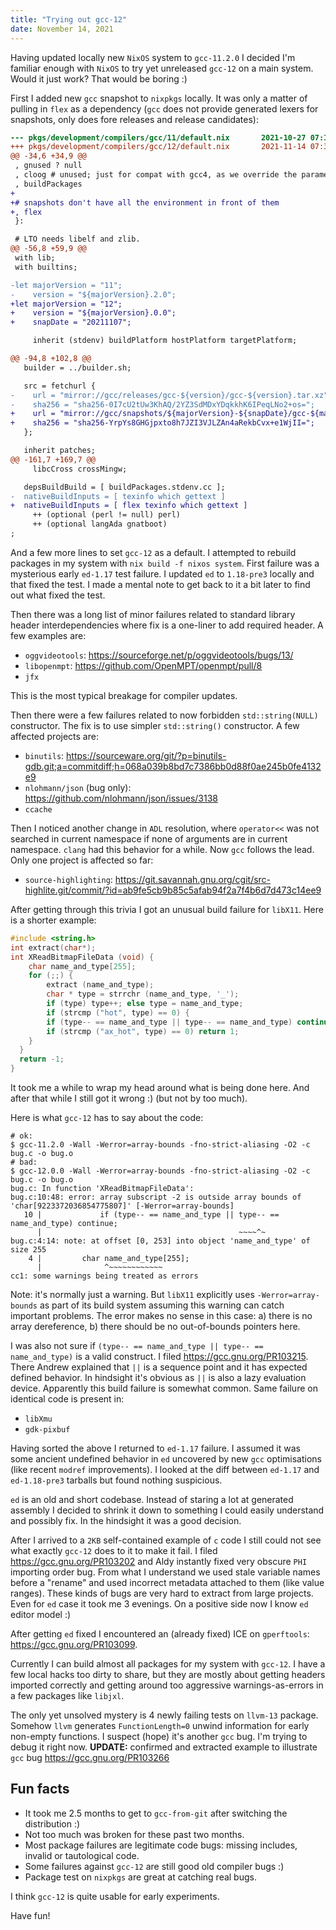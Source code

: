 ```yaml
---
title: "Trying out gcc-12"
date: November 14, 2021
---
```


Having updated locally new `NixOS` system to `gcc-11.2.0` I decided
I'm familiar enough with `NixOS` to try yet unreleased `gcc-12` on
a main system. Would it just work? That would be boring :)

First I added new `gcc` snapshot to `nixpkgs` locally. It was only a
matter of pulling in `flex` as a dependency (`gcc` does not provide
generated lexers for snapshots, only does fore releases and release
candidates):

``` diff
--- pkgs/development/compilers/gcc/11/default.nix       2021-10-27 07:15:23.996869137 +0100
+++ pkgs/development/compilers/gcc/12/default.nix       2021-11-14 07:34:59.850516073 +0000
@@ -34,6 +34,9 @@
 , gnused ? null
 , cloog # unused; just for compat with gcc4, as we override the parameter on some places
 , buildPackages
+
+# snapshots don't have all the environment in front of them
+, flex
 }:

 # LTO needs libelf and zlib.
@@ -56,8 +59,9 @@
 with lib;
 with builtins;

-let majorVersion = "11";
-    version = "${majorVersion}.2.0";
+let majorVersion = "12";
+    version = "${majorVersion}.0.0";
+    snapDate = "20211107";

     inherit (stdenv) buildPlatform hostPlatform targetPlatform;

@@ -94,8 +102,8 @@
   builder = ../builder.sh;

   src = fetchurl {
-    url = "mirror://gcc/releases/gcc-${version}/gcc-${version}.tar.xz";
-    sha256 = "sha256-0I7cU2tUw3KhAQ/2YZ3SdMDxYDqkkhK6IPeqLNo2+os=";
+    url = "mirror://gcc/snapshots/${majorVersion}-${snapDate}/gcc-${majorVersion}-${snapDate}.tar.xz";
+    sha256 = "sha256-YrpYs8GHGjpxto8h7JZI3VJLZAn4aRekbCvx+e1WjII=";
   };

   inherit patches;
@@ -161,7 +169,7 @@
     libcCross crossMingw;

   depsBuildBuild = [ buildPackages.stdenv.cc ];
-  nativeBuildInputs = [ texinfo which gettext ]
+  nativeBuildInputs = [ flex texinfo which gettext ]
     ++ (optional (perl != null) perl)
     ++ (optional langAda gnatboot)
;
```

And a few more lines to set `gcc-12` as a default.
I attempted to rebuild packages in my system with `nix build -f nixos
system`.
First failure was a mysterious early `ed-1.17` test failure. I updated
`ed` to `1.18-pre3` locally and that fixed the test. I made a mental
note to get back to it a bit later to find out what fixed the test.

Then there was a long list of minor failures related to standard library
header interdependencies where fix is a one-liner to add required
header. A few examples are:

- `oggvideotools`: <https://sourceforge.net/p/oggvideotools/bugs/13/>
- `libopenmpt`: <https://github.com/OpenMPT/openmpt/pull/8>
- `jfx`

This is the most typical breakage for compiler updates.

Then there were a few failures related to now forbidden
`std::string(NULL)` constructor. The fix is to use simpler
`std::string()` constructor. A few affected projects are:

- `binutils`:
  <https://sourceware.org/git/?p=binutils-gdb.git;a=commitdiff;h=068a039b8bd7c7386bb0d88f0ae245b0fe4132e9>
- `nlohmann/json` (bug only):
  <https://github.com/nlohmann/json/issues/3138>
- `ccache`

Then I noticed another change in `ADL` resolution, where `operator<<`
was not searched in current namespace if none of arguments are in
current namespace. `clang` had this behavior for a while. Now `gcc`
follows the lead. Only one project is affected so far:

- `source-highlighting`:
  <https://git.savannah.gnu.org/cgit/src-highlite.git/commit/?id=ab9fe5cb9b85c5afab94f2a7f4b6d7d473c14ee9>

After getting through this trivia I got an unusual build failure for
`libX11`. Here is a shorter example:

``` c
#include <string.h>
int extract(char*);
int XReadBitmapFileData (void) {
    char name_and_type[255];
    for (;;) {
        extract (name_and_type);
        char * type = strrchr (name_and_type, '_');
        if (type) type++; else type = name_and_type;
        if (strcmp ("hot", type) == 0) {
        if (type-- == name_and_type || type-- == name_and_type) continue;
        if (strcmp ("ax_hot", type) == 0) return 1;
    }
  }
  return -1;
}
```

It took me a while to wrap my head around what is being done here. And
after that while I still got it wrong :) (but not by too much).

Here is what `gcc-12` has to say about the code:

``` 
# ok:
$ gcc-11.2.0 -Wall -Werror=array-bounds -fno-strict-aliasing -O2 -c bug.c -o bug.o
# bad:
$ gcc-12.0.0 -Wall -Werror=array-bounds -fno-strict-aliasing -O2 -c bug.c -o bug.o
bug.c: In function 'XReadBitmapFileData':
bug.c:10:48: error: array subscript -2 is outside array bounds of 'char[9223372036854775807]' [-Werror=array-bounds]
   10 |             if (type-- == name_and_type || type-- == name_and_type) continue;
      |                                            ~~~~^~
bug.c:4:14: note: at offset [0, 253] into object 'name_and_type' of size 255
    4 |         char name_and_type[255];
      |              ^~~~~~~~~~~~~
cc1: some warnings being treated as errors
```

Note: it's normally just a warning. But `libX11` explicitly uses
`-Werror=array-bounds` as part of its build system assuming this
warning can catch important problems.
The error makes no sense in this case: a) there is no array dereference,
b) there should be no out-of-bounds pointers here.

I was also not sure if `(type-- == name_and_type || type-- ==
name_and_type)` is a valid construct. I filed
<https://gcc.gnu.org/PR103215>. There Andrew explained that `||` is
a sequence point and it has expected defined behavior. In hindsight
it's obvious as `||` is also a lazy evaluation device.
Apparently this build failure is somewhat common. Same failure on
identical code is present in:

- `libXmu`
- `gdk-pixbuf`

Having sorted the above I returned to `ed-1.17` failure. I assumed it
was some ancient undefined behavior in `ed` uncovered by new `gcc`
optimisations (like recent `modref` improvements). I looked at the
diff between `ed-1.17` and `ed-1.18-pre3` tarballs but found nothing
suspicious.

`ed` is an old and short codebase. Instead of staring a lot at
generated assembly I decided to shrink it down to something I could
easily understand and possibly fix. In the hindsight it was a good
decision.

After I arrived to a `2KB` self-contained example of `c` code I still
could not see what exactly `gcc-12` does to it to make it fail.
I filed <https://gcc.gnu.org/PR103202> and Aldy instantly fixed very
obscure `PHI` importing order bug. From what I understand we used
stale variable names before a "rename" and used incorrect metadata
attached to them (like value ranges).
These kinds of bugs are very hard to extract from large projects. Even
for `ed` case it took me 3 evenings. On a positive side now I know
`ed` editor model :)

After getting `ed` fixed I encountered an (already fixed) ICE on
`gperftools`: <https://gcc.gnu.org/PR103099>.

Currently I can build almost all packages for my system with `gcc-12`.
I have a few local hacks too dirty to share, but they are mostly about
getting headers imported correctly and getting around too aggressive
warnings-as-errors in a few packages like `libjxl`.

The only yet unsolved mystery is 4 newly failing tests on `llvm-13`
package. Somehow `llvm` generates `FunctionLength=0` unwind information
for early non-empty functions. I suspect (hope) it's another `gcc`
bug. I'm trying to debug it right now. **UPDATE:** confirmed and
extracted example to illustrate `gcc` bug
<https://gcc.gnu.org/PR103266>

## Fun facts

- It took me 2.5 months to get to `gcc-from-git` after switching the
  distribution :)
- Not too much was broken for these past two months.
- Most package failures are legitimate code bugs: missing includes,
  invalid or tautological code.
- Some failures against `gcc-12` are still good old compiler bugs :)
- Package test on `nixpkgs` are great at catching real bugs.

I think `gcc-12` is quite usable for early experiments.

Have fun!
